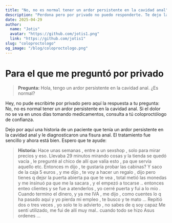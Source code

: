 ```yaml
---
title: "No, no es normal tener un ardor persistente en la cavidad anal"
description: "Perdona pero por privado no puedo responderte. Te dejo la respuesta aquí."
date: 2025-04-29
author: 
  name: "Jotis"
  avatar: "https://github.com/jotis1.png"
  link: "https://github.com/jotis1"
slug: "coloproctologo"
og_image: "/blog/coloproctologo.png"
---
```

# Para el que me preguntó por privado

> **Pregunta:** Hola, tengo un ardor persistente en la cavidad anal. ¿Es normal?

Hey, no pude escribirte por privado pero aquí la respuesta a tu pregunta: No, no es normal tener un ardor persistente en la cavidad anal. Si el dolor no se va en unos días tomando medicamentos, consulta a tú coloproctólogo de confianza.

Dejo por aquí una historia de un paciente que tenía un ardor persistente en la cavidad anal y le diagnosticaron una fisura anal. El tratamiento fue sencillo y ahora está bien. Espero que te ayude:

> **Historia:** Hace unas semanas , entre a un sexshop , solo para mirar precios y eso. Llevaba 29 minutos mirando cosas y la tienda se quedó vacía , le pregunté al chico de allí que valía esto , pa que servía aquello etc. Entonces m dijo , te gustaría probar las cabinas? Y saco de la caja 5 euros , y me dijo , te voy a hacer un regalo , dijo pero tienes q dejsr la puerta abierta pa que te vea , total metió las monedas y me insinuó pa que me la sacara , y el empezó a tocarse .. entonces enteo clientes y se fue a atenderlos , yo cerré puerta y fui a lo mío . Cuando termino el dinero, y ya me IVA , me dijo , como cuentes lo q ha pasado aquí y yo pierda mi empleo , te busco y te mato ... Repitió dos o tres veces , yo solo te lo advierto , no sabes de q soy capaz Me sentí utilizado, me fui de allí muy mal.. cuando todo se hizo Asus ordenes ...